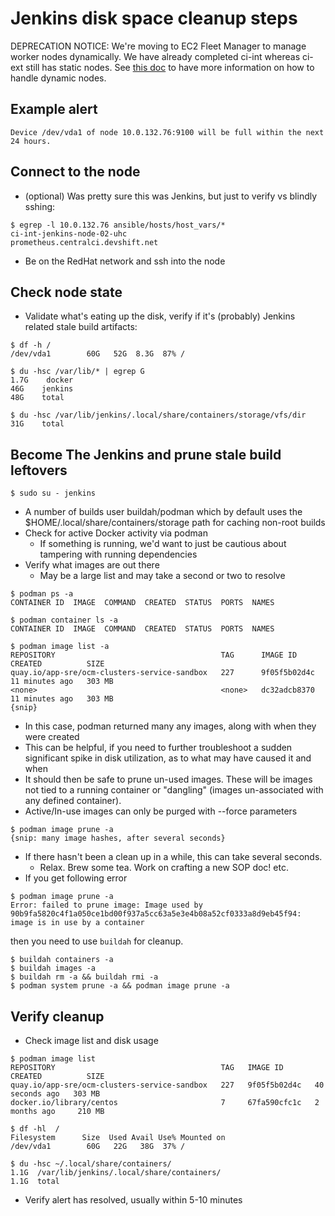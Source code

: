 # Jenkins disk space cleanup steps

DEPRECATION NOTICE: We're moving to EC2 Fleet Manager to manage worker nodes dynamically. We have already completed ci-int whereas ci-ext still has static nodes. See [this doc](/docs/app-sre/jenkins-worker-cicd.md) to have more information on how to handle dynamic nodes.

## Example alert
```
Device /dev/vda1 of node 10.0.132.76:9100 will be full within the next 24 hours.
```

## Connect to the node
- (optional) Was pretty sure this was Jenkins, but just to verify vs blindly sshing:
```
$ egrep -l 10.0.132.76 ansible/hosts/host_vars/*
ci-int-jenkins-node-02-uhc
prometheus.centralci.devshift.net
```
- Be on the RedHat network and ssh into the node

## Check node state
- Validate what's eating up the disk, verify if it's (probably) Jenkins related
  stale build artifacts:
```
$ df -h /
/dev/vda1        60G   52G  8.3G  87% /

$ du -hsc /var/lib/* | egrep G
1.7G    docker
46G    jenkins
48G    total

$ du -hsc /var/lib/jenkins/.local/share/containers/storage/vfs/dir
31G    total
```

## Become The Jenkins and prune stale build leftovers
```
$ sudo su - jenkins
```
- A number of builds user buildah/podman which by default uses the
  $HOME/.local/share/containers/storage path for caching non-root builds
- Check for active Docker activity via podman
  - If something is running, we'd want to just be cautious about tampering with
    running dependencies
- Verify what images are out there
  - May be a large list and may take a second or two to resolve

```
$ podman ps -a
CONTAINER ID  IMAGE  COMMAND  CREATED  STATUS  PORTS  NAMES

$ podman container ls -a
CONTAINER ID  IMAGE  COMMAND  CREATED  STATUS  PORTS  NAMES

$ podman image list -a
REPOSITORY                                     TAG      IMAGE ID       CREATED          SIZE
quay.io/app-sre/ocm-clusters-service-sandbox   227      9f05f5b02d4c   11 minutes ago   303 MB
<none>                                         <none>   dc32adcb8370   11 minutes ago   303 MB
{snip}
```
- In this case, podman returned many any images, along with when they were created
- This can be helpful, if you need to further troubleshoot a sudden significant
  spike in disk utilization, as to what may have caused it and when
- It should then be safe to prune un-used images. These will be images not tied
  to a running container or "dangling" (images un-associated with any defined
  container).
- Active/In-use images can only be purged with --force parameters

```
$ podman image prune -a
{snip: many image hashes, after several seconds}
```
- If there hasn't been a clean up in a while, this can take several seconds.
  - Relax. Brew some tea. Work on crafting a new SOP doc! etc.
- If you get following error

```
$ podman image prune -a
Error: failed to prune image: Image used by 90b9fa5820c4f1a050ce1bd00f937a5cc63a5e3e4b08a52cf0333a8d9eb45f94: image is in use by a container
```

then you need to use `buildah` for cleanup.

```
$ buildah containers -a
$ buildah images -a
$ buildah rm -a && buildah rmi -a
$ podman system prune -a && podman image prune -a
```

## Verify cleanup
- Check image list and disk usage
```
$ podman image list
REPOSITORY                                     TAG   IMAGE ID       CREATED          SIZE
quay.io/app-sre/ocm-clusters-service-sandbox   227   9f05f5b02d4c   40 seconds ago   303 MB
docker.io/library/centos                       7     67fa590cfc1c   2 months ago     210 MB

$ df -hl  /
Filesystem      Size  Used Avail Use% Mounted on
/dev/vda1        60G   22G   38G  37% /

$ du -hsc ~/.local/share/containers/
1.1G  /var/lib/jenkins/.local/share/containers/
1.1G  total
```
- Verify alert has resolved, usually within 5-10 minutes
